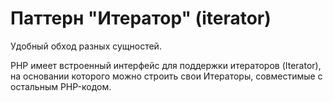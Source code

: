 # Паттерн "Итератор" (iterator)

Удобный обход разных сущностей.

PHP имеет встроенный интерфейс для поддержки итераторов (Iterator), на основании которого можно строить свои Итераторы, совместимые с остальным PHP-кодом.
